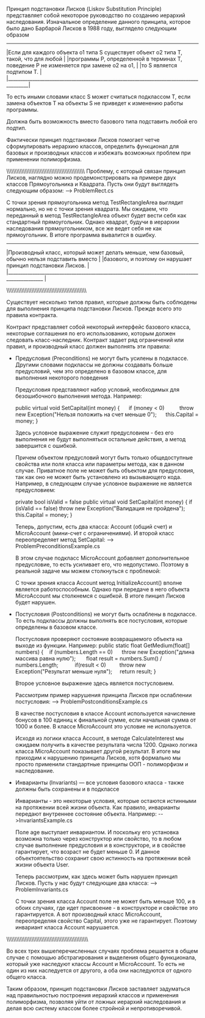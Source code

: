 ﻿Принцип подстановки Лисков (Liskov Substitution Principle) представляет собой некоторое 
руководство по созданию иерархий наследования. Изначальное определение данного принципа, 
которое было дано Барбарой Лисков в 1988 году, выглядело следующим образом
_________________________________________________________________________________________
|Если для каждого объекта o1 типа S существует объект o2 типа T, такой, что для любой	|
|программы P, определенной в терминах T, поведение P не изменяется при замене o2 на o1,	|
|то S является подтипом T.																|
|_______________________________________________________________________________________|

То есть иными словами класс S может считаться подклассом T, если замена объектов T на объекты 
S не приведет к изменению работы программы.

Должна быть возможность вместо базового типа подставить любой его подтип.

Фактически принцип подстановки Лисков помогает четче сформулировать иерархию классов,
определить функционал для базовых и производных классов и избежать возможных проблем при 
применении полиморфизма.

\\\\\\\\\\\\\\\\\\\\\\\\\\\\\\\\\\\\\\\\\\\\\\\\\\\\\\\\\\\\\\\\\\\\\\\\\\\\\\\\\\\\\\\\\\\\\\
Проблему, с который связан принцип Лисков, наглядно можно продемонстрировать на примере двух
классов Прямоугольника и Квадрата. Пусть они будут выглядеть следующим образом:
--> ProblemRect.cs

С точки зрения прямоугольника метод TestRectangleArea выглядит нормально, но не с точки зрения
квадрата. Мы ожидаем, что переданный в метод TestRectangleArea объект будет вести себя как
стандартный прямоугольник. Однако квадрат, будучи в иерархии наследования прямоугольником, 
все же ведет себя не как прямоугольник. В итоге программа вывалится в ошибку.

______________________________________________________________________________________________
|Производный класс, который может делать меньше, чем базовый, обычно нельзя подставить вместо  |
|базового, и поэтому он нарушает принцип подстановки Лисков.								   |
|_____________________________________________________________________________________________ |


\\\\\\\\\\\\\\\\\\\\\\\\\\\\\\\\\\\\\\\\\\\\\\\\\\\\\\\\\\\\\\\\\\\\\\\\\\\\\\\\\\\\\\\\\\\\\\\

Существует несколько типов правил, которые должны быть соблюдены для выполнения принципа
подстановки Лисков. Прежде всего это правила контракта.

Контракт представляет собой некоторый интерфейс базового класса, некоторые соглашения по 
его использованию, которым должен следовать класс-наследник. Контракт задает ряд ограничений 
или правил, и производный класс должен выполнять эти правила:

* Предусловия (Preconditions) не могут быть усилены в подклассе. Другими словами 
  подклассы не должны создавать больше предусловий, чем это определено в базовом классе, 
  для выполнения некоторого поведения
  
  Предусловия представляют набор условий, необходимых для безошибочного выполнения метода.
  Например:

	public virtual void SetCapital(int money)
	{
    	if (money < 0)
        	throw new Exception("Нельзя положить на счет меньше 0");
    	this.Capital = money;
	}

	Здесь условное выражение служит предусловием - без его выполнения не будут выполняться 
	остальные действия, а метод завершится с ошибкой.

	Причем объектом предусловий могут быть только общедоступные свойства или поля класса или
	параметры метода, как в данном случае. Приватное поле не может быть объектом для 
	предусловия, так как оно не может быть установлено из вызывающего кода. 
	Например, в следующем случае условное выражение не является предусловием:

	private bool isValid = false
	public virtual void SetCapital(int money)
	{
		if (isValid == false)
			throw new Exception("Валидация не пройдена");
		this.Capital = money;
	}

	Теперь, допустим, есть два класса: Account (общий счет) и MicroAccount 
	(мини-счет с ограничениями). И второй класс переопределяет метод SetCapital:
	--> ProblemPreconditionsExample.cs

	В этом случае подкласс MicroAccount добавляет дополнительное предусловие, 
	то есть усиливает его, что недопустимо. Поэтому в реальной задаче мы можем столкнуться 
	с проблемой:

	С точки зрения класса Account метод InitializeAccount() вполне является работоспособным. 
	Однако при передаче в него объекта MicroAccount мы столкнемся с ошибкой. В итоге пинцип 
	Лисков будет нарушен.

* Постусловия (Postconditions) не могут быть ослаблены в подклассе. 
  То есть подклассы должны выполнять все постусловия, которые определены в базовом классе.

  Постусловия проверяют состояние возвращаемого объекта на выходе из функции. 
  Например:
  public static float GetMedium(float[] numbers)
  {
  	if (numbers.Length == 0)
    	throw new Exception("длина массива равна нулю");
 
    float result = numbers.Sum() / numbers.Length;
     
    if(result < 0)
        throw new Exception("Результат меньше нуля");
    return result;
  }

  Второе условное выражение здесь является постусловием.
  
  Рассмотрим пример нарушения принципа Лисков при ослаблении постусловия:
  --> ProblemPostconditionsExample.cs

  В качестве постусловия в классе Account используется начисление бонусов в 100 единиц 
  к финальной сумме, если начальная сумма от 1000 и более. В классе MicroAccount это условие 
  не используется.

  Исходя из логики класса Account, в методе CalculateInterest мы ожидаем получить в качестве
  результата числа 1200. Однако логика класса MicroAccount показывает другой результат. В итоге 
  мы приходим к нарушению принципа Лисков, хотя формально мы просто применили стандартные 
  принципы ООП - полиморфизм и наследование.

* Инварианты (Invariants) — все условия базового класса - также должны быть сохранены и в 
  подклассе

  Инварианты - это некоторые условия, которые остаются истинными на протяжении
  всей жизни объекта. Как правило, инварианты передают внутреннее состояние объекта. 
  Например:
  -->InvariantsExample.cs

  Поле age выступает инвариантом. И поскольку его установка возможна только через конструктор 
  или свойство, то в любом случае выполнение предусловия и в конструкторе, и в свойстве 
  гарантирует, что возраст не будет меньше 0. И данное объектоятельство сохранит 
  свою истинность на протяжении всей жизни объекта User.

  Теперь рассмотрим, как здесь может быть нарушен принцип Лисков. Пусть у нас будут следующие
  два класса:
  --> ProblemInvariants.cs

  С точки зрения класса Account поле не может быть меньше 100, и в обоих случаях, 
  где идет присвоение - в конструкторе и свойстве это гарантируется. А вот производный
  класс MicroAccount, переопределяя свойство Capital, этого уже не гарантирует. Поэтому 
  инвариант класса Account нарушается.

\\\\\\\\\\\\\\\\\\\\\\\\\\\\\\\\\\\\\\\\\\\\\\\\\\\\\\\\\\\\\\\\\\\\\\\\\\\\\\\\\\\\\\\\\\\\\\\\\

Во всех трех вышеперечисленных случаях проблема решается в общем случае с помощью 
абстрагирования и выделения общего функционала, который уже наследуют классы Account и 
MicroAccount. То есть не один из них наследуется от другого, а оба они наследуются от 
одного общего класса.

Таким образом, принцип подстановки Лисков заставляет задуматься над правильностью построения
иерархий классов и применения полиморфизма, позволяя уйти от ложных иерархий наследования 
и делая всю систему классом более стройной и непротиворечивой.









 















